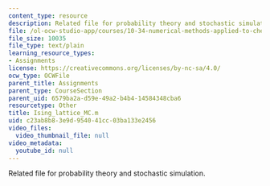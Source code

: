 ```yaml
---
content_type: resource
description: Related file for probability theory and stochastic simulation.
file: /ol-ocw-studio-app/courses/10-34-numerical-methods-applied-to-chemical-engineering-fall-2005/c23ab8b83e9d954041cc03ba133e2456_Ising_lattice_MC.m
file_size: 10035
file_type: text/plain
learning_resource_types:
- Assignments
license: https://creativecommons.org/licenses/by-nc-sa/4.0/
ocw_type: OCWFile
parent_title: Assignments
parent_type: CourseSection
parent_uid: 6579ba2a-d59e-49a2-b4b4-14584348cba6
resourcetype: Other
title: Ising_lattice_MC.m
uid: c23ab8b8-3e9d-9540-41cc-03ba133e2456
video_files:
  video_thumbnail_file: null
video_metadata:
  youtube_id: null
---
```

Related file for probability theory and stochastic simulation.